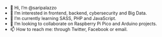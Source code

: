 - 👋 Hi, I’m @saripalazzo
- 👀 I’m interested in frontend, backend, cybersecurity and Big Data.
- 🌱 I’m currently learning SASS, PHP and JavaScript.
- 💞️ I’m looking to collaborate on Raspberry Pi Pico and Arduino projects.
- 📫 How to reach me: through Twitter, Facebook or email.

<!---
saradefector/saradefector is a ✨ special ✨ repository because its `README.md` (this file) appears on your GitHub profile.
You can click the Preview link to take a look at your changes.
--->
